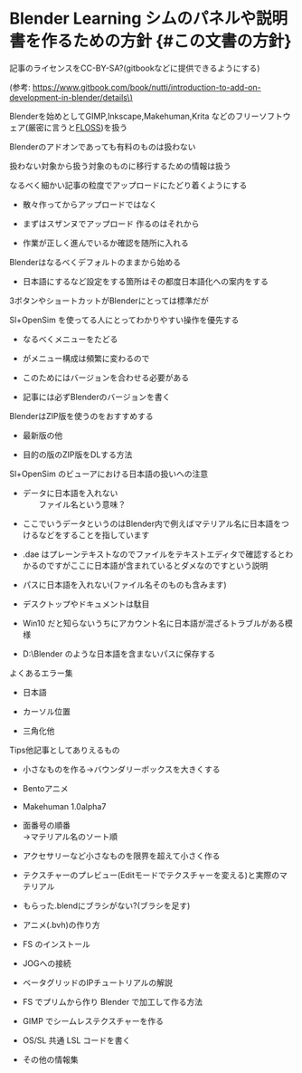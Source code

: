# **Blender Learning シムのパネルや説明書を作るための方針** {#この文書の方針}

記事のライセンスをCC-BY-SA?\(gitbookなどに提供できるようにする\)

\(参考: [https://www.gitbook.com/book/nutti/introduction-to-add-on-development-in-blender/details\)](https://www.gitbook.com/book/nutti/introduction-to-add-on-development-in-blender/details%29)

Blenderを始めとしてGIMP,Inkscape,Makehuman,Krita などのフリーソフトウェア\(厳密に言うと[FLOSS](https://ja.wikipedia.org/wiki/FLOSS)\)を扱う

Blenderのアドオンであっても有料のものは扱わない

扱わない対象から扱う対象のものに移行するための情報は扱う

なるべく細かい記事の粒度でアップロードにたどり着くようにする

* 散々作ってからアップロードではなく

* まずはスザンヌでアップロード 作るのはそれから

* 作業が正しく進んでいるか確認を随所に入れる

Blenderはなるべくデフォルトのままから始める

* 日本語にするなど設定をする箇所はその都度日本語化への案内をする

3ボタンやショートカットがBlenderにとっては標準だが

Sl+OpenSim を使ってる人にとってわかりやすい操作を優先する

* なるべくメニューをたどる

* がメニュー構成は頻繁に変わるので

* このためにはバージョンを合わせる必要がある

* 記事には必ずBlenderのバージョンを書く

BlenderはZIP版を使うのをおすすめする

* 最新版の他

* 目的の版のZIP版をDLする方法

Sl+OpenSim のビューアにおける日本語の扱いへの注意

* データに日本語を入れない  
  　　ファイル名という意味？

* ここでいうデータというのはBlender内で例えばマテリアル名に日本語をつけるなどをすることを指しています

* .dae はプレーンテキストなのでファイルをテキストエディタで確認するとわかるのですがここに日本語が含まれているとダメなのですという説明

* パスに日本語を入れない\(ファイル名そのものも含みます\)

* デスクトップやドキュメントは駄目

* Win10 だと知らないうちにアカウント名に日本語が混ざるトラブルがある模様

* D:\Blender のような日本語を含まないパスに保存する

よくあるエラー集

* 日本語

* カーソル位置

* 三角化他

Tips他記事としてありえるもの

* 小さなものを作る→バウンダリーボックスを大きくする

* Bentoアニメ

* Makehuman 1.0alpha7

* 面番号の順番  
  →マテリアル名のソート順

* アクセサリーなど小さなものを限界を超えて小さく作る

* テクスチャーのプレビュー\(Editモードでテクスチャーを変える\)と実際のマテリアル

* もらった.blendにブラシがない?\(ブラシを足す\)

* アニメ\(.bvh\)の作り方

* FS のインストール

* JOGへの接続

* ベータグリッドのIPチュートリアルの解説

* FS でプリムから作り Blender で加工して作る方法

* GIMP でシームレステクスチャーを作る

* OS/SL 共通 LSL コードを書く

* その他の情報集



